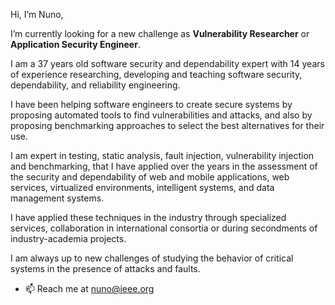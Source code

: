 Hi, I’m Nuno,

I’m currently looking for a new challenge as **Vulnerability Researcher** or **Application Security Engineer**.



I am a 37 years old software security and dependability expert with 14 years of experience researching, developing and teaching software security, dependability, and reliability engineering.

I have been helping software engineers to create secure systems by proposing automated tools to find vulnerabilities and attacks, and also by proposing benchmarking approaches to select the best alternatives for their use.

I am expert in testing, static analysis, fault injection, vulnerability injection and benchmarking, that I have applied over the years in the assessment of the security and dependability of web and mobile applications, web services, virtualized environments, intelligent systems, and data management systems.

I have applied these techniques in the industry through specialized services, collaboration in international consortia or during secondments of industry-academia projects.  

I am always up to new challenges of studying the behavior of critical systems in the presence of attacks and faults.


- 📫 Reach me at nuno@ieee.org





<!---
nmsa/nmsa is a ✨ special ✨ repository because its `README.md` (this file) appears on your GitHub profile.
You can click the Preview link to take a look at your changes.
--->

<!---

- 🌱 I’m currently learning ...
- 💞️ I’m looking to collaborate on ...

---<
